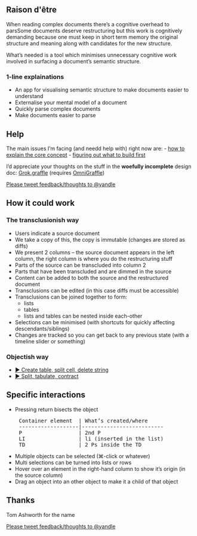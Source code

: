 ## Raison d'être

When reading complex documents there’s a cognitive overhead to parsSome documents deserve restructuring but this work is cognitively demanding because one must keep in short term memory the original structure and meaning along with candidates for the new structure.

What’s needed is a tool which minimises unnecessary cognitive work involved in surfacing a document’s semantic structure.

### 1-line explainations
- An app for visualising semantic structure to make documents easier to understand
- Externalise your mental model of a document
- Quickly parse complex documents
- Make documents easier to parse

## Help

The main issues I’m facing (and needd help with) right now are:
	- [how to explain the core concept](https://github.com/dannyhope/Grok/issues/3 "")
	- [figuring out what to build first](https://github.com/dannyhope/Grok/issues/4 "")

I’d appreciate your thoughts on the stuff in the **woefully incomplete** design doc: [Grok.graffle](https://github.com/dannyhope/Grok/raw/master/Grok.graffle "") (requires [OmniGraffle](http://www.omnigroup.com/download/latest/omniGraffle ""))

[Please tweet feedback/thoughts to @yandle](http://twitter.com/yandle "Me on Twitter")

## How it could work

### The transclusionish way

- Users indicate a source document
- We take a copy of this, the copy is immutable (changes are stored as diffs)
- We present 2 columns – the source document appears in the left column, the right column is where you do the restructuring stuff
- Parts of the source can be transcluded into column 2
- Parts that have been transcluded and are dimmed in the source
- Content can be added to both the source and the restructured document
- Transclusions can be edited (in this case diffs must be accessible)
- Transclusions can be joined together to form:
	- lists
	- tables
	- lists and tables can be nested inside each-other
- Selections can be minimised (with shortcuts for quickly affecting descendants/siblings)
- Changes are tracked so you can get back to any previous state (with a timeline slider or something)

### Objectish way

- [▶ Create table, split cell, delete string](http://youtu.be/ybJWXC9q0as "")
- [▶ Split, tabulate, contract](http://youtu.be/5rkMFeTGPUA "")
 
## Specific interactions

- Pressing return bisects the object 
<pre>
	Container element  | What’s created/where
	-------------------|--------------------------
	P                  | 2nd P
	LI                 | li (inserted in the list) 
	TD                 | 2 Ps inside the TD
</pre>
- Multiple objects can be selected (⌘-click or whatever)
- Multi selections can be turned into lists or rows
- Hover over an element in the right-hand column to show it’s origin (in the source column)
- Drag an object into an other object to make it a child of that object

## Thanks

Tom Ashworth for the name

[Please tweet feedback/thoughts to @yandle](http://twitter.com/yandle "Me on Twitter")
